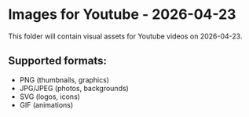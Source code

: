 # Images for Youtube - 2026-04-23

This folder will contain visual assets for Youtube videos on 2026-04-23.

## Supported formats:
- PNG (thumbnails, graphics)
- JPG/JPEG (photos, backgrounds)
- SVG (logos, icons)
- GIF (animations)
